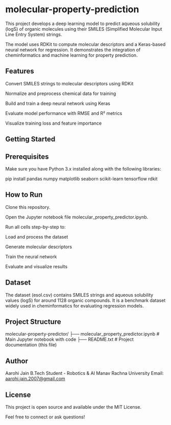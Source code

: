 # molecular-property-prediction
This project develops a deep learning model to predict aqueous solubility (logS) of organic molecules using their SMILES (Simplified Molecular Input Line Entry System) strings.

The model uses RDKit to compute molecular descriptors and a Keras-based neural network for regression. It demonstrates the integration of cheminformatics and machine learning for property prediction.

## Features
Convert SMILES strings to molecular descriptors using RDKit

Normalize and preprocess chemical data for training

Build and train a deep neural network using Keras

Evaluate model performance with RMSE and R² metrics

Visualize training loss and feature importance

## Getting Started
## Prerequisites
Make sure you have Python 3.x installed along with the following libraries:

pip install pandas numpy matplotlib seaborn scikit-learn tensorflow rdkit

## How to Run
Clone this repository.

Open the Jupyter notebook file molecular_property_predictor.ipynb.

Run all cells step-by-step to:

Load and process the dataset

Generate molecular descriptors

Train the neural network

Evaluate and visualize results

## Dataset
The dataset (esol.csv) contains SMILES strings and aqueous solubility values (logS) for around 1128 organic compounds. It is a benchmark dataset widely used in cheminformatics for evaluating regression models.

## Project Structure
molecular-property-predictor/
├── molecular_property_predictor.ipynb # Main Jupyter notebook with code
├── README.txt # Project documentation (this file)

## Author
Aarohi Jain
B.Tech Student - Robotics & AI
Manav Rachna University
Email: aarohi.jain.2007@gmail.com

## License
This project is open source and available under the MIT License.

Feel free to connect or ask questions!
